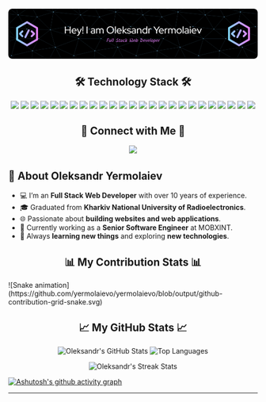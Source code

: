 <p align="center">
  <img src="https://github.com/yermolaievo/yermolaievo/blob/main/github-header.png" alt="Oleksandr Yermolaiev Header Image"/>
   
</p>

<h2 align="center">🛠 Technology Stack 🛠</h2>
<p align="center">
  <img src="https://img.shields.io/badge/PHP-777BB4?style=for-the-badge&logo=php&logoColor=white"/>
  <img src="https://img.shields.io/badge/HTML5-E34F26?style=for-the-badge&logo=html5&logoColor=white"/>
  <img src="https://img.shields.io/badge/CSS3-1572B6?style=for-the-badge&logo=css3&logoColor=white"/>
  <img src="https://img.shields.io/badge/Bootstrap-563D7C?style=for-the-badge&logo=bootstrap&logoColor=white"/>
  <img src="https://img.shields.io/badge/Tailwind_CSS-06B6D4?style=for-the-badge&logo=tailwind-css&logoColor=white"/>
  <img src="https://img.shields.io/badge/JavaScript-F7DF1E?style=for-the-badge&logo=javascript&logoColor=black"/>
  <img src="https://img.shields.io/badge/Shopify-7AB55C?style=for-the-badge&logo=shopify&logoColor=white"/>
  <img src="https://img.shields.io/badge/WordPress-21759B?style=for-the-badge&logo=wordpress&logoColor=white"/>
  <img src="https://img.shields.io/badge/Bigcommerce-121118?style=for-the-badge&logo=bigcommerce&logoColor=white"/>
  <img src="https://img.shields.io/badge/Woocommerce-96588A?style=for-the-badge&logo=woocommerce&logoColor=white"/>
  <img src="https://img.shields.io/badge/Laravel-FF2D20?style=for-the-badge&logo=laravel&logoColor=white"/>
  <img src="https://img.shields.io/badge/React-61DAFB?style=for-the-badge&logo=react&logoColor=black"/>
  <img src="https://img.shields.io/badge/Next.js-000000?style=for-the-badge&logo=next.js&logoColor=white"/>
  <img src="https://img.shields.io/badge/MUI-007FFF?style=for-the-badge&logo=mui&logoColor=white"/>
  <img src="https://img.shields.io/badge/Vue.js-4FC08D?style=for-the-badge&logo=vue.js&logoColor=white"/>
  <img src="https://img.shields.io/badge/Vuetify-1867C0?style=for-the-badge&logo=vuetify&logoColor=white"/>
  <img src="https://img.shields.io/badge/MongoDB-47A248?style=for-the-badge&logo=mongodb&logoColor=white"/>
  <img src="https://img.shields.io/badge/Node.js-339933?style=for-the-badge&logo=node.js&logoColor=white"/>
  <img src="https://img.shields.io/badge/Ruby-CC342D?style=for-the-badge&logo=ruby&logoColor=white"/>
  <img src="https://img.shields.io/badge/MySQL-4479A1?style=for-the-badge&logo=mysql&logoColor=white"/>
  <img src="https://img.shields.io/badge/GraphQL-E10098?style=for-the-badge&logo=graphql&logoColor=white"/>
  <img src="https://img.shields.io/badge/Apache-D22128?style=for-the-badge&logo=apache&logoColor=white"/>
  <img src="https://img.shields.io/badge/Heroku-430098?style=for-the-badge&logo=heroku&logoColor=white"/>
  <img src="https://img.shields.io/badge/Git-F05032?style=for-the-badge&logo=git&logoColor=white"/>
  <img src="https://img.shields.io/badge/GitHub-181717?style=for-the-badge&logo=github&logoColor=white"/>
</p>

<h2 align="center">🤝 Connect with Me 🤝</h2>

<p align="center">
  <a href="mailto:yermolaievo@gmail.com">
    <img src="https://img.shields.io/badge/-Oleksandr Yermolaiev-c14438?style=for-the-badge&logo=Gmail&logoColor=white"/>
  </a>
</p>

## 🧑 About Oleksandr Yermolaiev
- 💻 I’m an **Full Stack Web Developer** with over 10 years of experience.
- 🎓 Graduated from **Kharkiv National University of Radioelectronics**.
- 🌐 Passionate about **building websites and web applications**.
- 🚀 Currently working as a **Senior Software Engineer** at MOBXINT.
- 📘 Always **learning new things** and exploring **new technologies**.

<h2 align="center">📊 My Contribution Stats 📊</h2>
![Snake animation](https://github.com/yermolaievo/yermolaievo/blob/output/github-contribution-grid-snake.svg)
<!-- <p align="center">
  <img src="https://github.com/yermolaievo/yermolaievo/blob/output/github-contribution-grid-snake.svg" alt="Snake animation"/>
</p> -->

<h2 align="center">📈 My GitHub Stats 📈</h2>

<p align="center">
  <img src="https://github-readme-stats.vercel.app/api?username=yermolaievo&show_icons=true&theme=radical&line_height=27" alt="Oleksandr's GitHub Stats">
  <img src="https://github-readme-stats.vercel.app/api/top-langs/?username=yermolaievo&hide=html,css,java,shaderlab,kotlin,hlsl&theme=radical" alt="Top Languages">
</p>

<p align="center">
 <img src="https://github-readme-streak-stats.herokuapp.com/?user=yermolaievo&show_icons=true&locale=en&layout=compact&theme=radical&line_height=0" alt="Oleksandr's Streak Stats"/>
</p> 

[![Ashutosh's github activity graph](https://github-readme-activity-graph.vercel.app/graph?username=yermolaievo&bg_color=0d1117&color=9e4c98&line=f2428e&point=f8d847&area=true&hide_border=true)](https://github.com/ashutosh00710/github-readme-activity-graph)
<hr>
